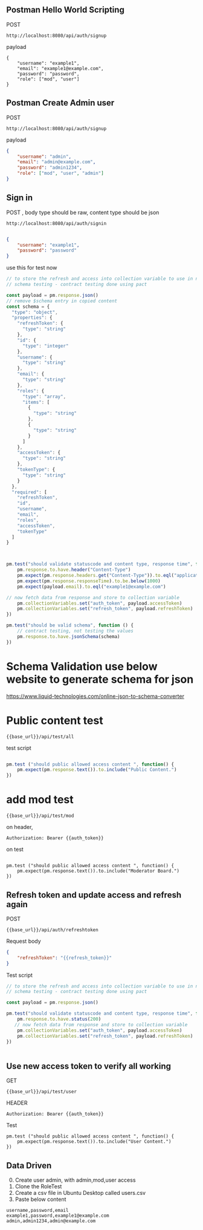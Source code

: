 ## Postman Hello World Scripting

POST

```
http://localhost:8080/api/auth/signup
```

payload 

```
{
    "username": "example1",
    "email": "example1@example.com",
    "password": "password",
    "role": ["mod", "user"]
}
```


## Postman Create Admin user

POST

```
http://localhost:8080/api/auth/signup
```

payload 

```json
{
    "username": "admin",
    "email": "admin@example.com",
    "password": "admin1234",
    "role": ["mod", "user", "admin"]
}

```

## Sign in

POST , body type should be raw, content type should be json 

```
http://localhost:8080/api/auth/signin
```

```json

{
    "username": "example1",
    "password": "password"
}
```

use this for test now

```javascript
// to store the refresh and access into collection variable to use in next request
// schema testing - contract testing done using pact

const payload = pm.response.json()
// remove $schema entry in copied content
const schema = {
  "type": "object",
  "properties": {
    "refreshToken": {
      "type": "string"
    },
    "id": {
      "type": "integer"
    },
    "username": {
      "type": "string"
    },
    "email": {
      "type": "string"
    },
    "roles": {
      "type": "array",
      "items": [
        {
          "type": "string"
        },
        {
          "type": "string"
        }
      ]
    },
    "accessToken": {
      "type": "string"
    },
    "tokenType": {
      "type": "string"
    }
  },
  "required": [
    "refreshToken",
    "id",
    "username",
    "email",
    "roles",
    "accessToken",
    "tokenType"
  ]
}



pm.test("should validate statuscode and content type, response time", function() {
    pm.response.to.have.header("Content-Type")
    pm.expect(pm.response.headers.get("Content-Type")).to.eql("application/json")
    pm.expect(pm.response.responseTime).to.be.below(1000)
    pm.expect(payload.email).to.eql("example1@example.com")

// now fetch data from response and store to collection variable
    pm.collectionVariables.set("auth_token", payload.accessToken)
    pm.collectionVariables.set("refresh_token", payload.refreshToken)
})

pm.test("should be valid schema", function () {
    // contract testing, not testing the values
    pm.response.to.have.jsonSchema(schema)
})

```

# Schema Validation use below website to generate schema for json

https://www.liquid-technologies.com/online-json-to-schema-converter

# Public content test

```
{{base_url}}/api/test/all
```

test script 

```javascript

pm.test ("should public allowed access content ", function() {
    pm.expect(pm.response.text()).to.include("Public Content.")
})
```


# add mod test 

```
{{base_url}}/api/test/mod
```

on header, 

```
Authorization: Bearer {{auth_token}} 
```

on test 

```test

pm.test ("should public allowed access content ", function() {
    pm.expect(pm.response.text()).to.include("Moderator Board.")
})

```


## Refresh token and update access and refresh again

POST 

```
{{base_url}}/api/auth/refreshtoken
```

Request body

```json
{
    "refreshToken": "{{refresh_token}}"
}
```

Test script

```javascript
// to store the refresh and access into collection variable to use in next request
// schema testing - contract testing done using pact

const payload = pm.response.json()

pm.test("should validate statuscode and content type, response time", function() {
    pm.response.to.have.status(200)
   // now fetch data from response and store to collection variable
    pm.collectionVariables.set("auth_token", payload.accessToken)
    pm.collectionVariables.set("refresh_token", payload.refreshToken)
})
 
```

## Use new access token to verify all working
GET

```
{{base_url}}/api/test/user
```

HEADER

```
Authorization: Bearer {{auth_token}} 
```

Test

```
pm.test ("should public allowed access content ", function() {
    pm.expect(pm.response.text()).to.include("User Content.")
})
```

## Data Driven

0. Create user admin, with admin,mod,user access
1. Clone the RoleTest
2. Create a csv file in Ubuntu Desktop called users.csv
3. Paste below content

```csv
username,password,email
example1,password,example1@example.com
admin,admin1234,admin@example.com
```
